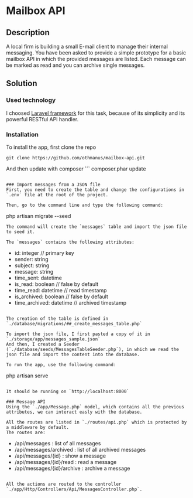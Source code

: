 # Mailbox API

## Description
A local firm is building a small E-mail client to manage their internal messaging.
You have been asked to provide a simple prototype for a basic mailbox API in which the provided messages are listed. Each message can be marked as read and you can archive single messages.

## Solution
### Used technology
I choosed [Laravel framework](http://laravel.com/docs) for this task, because of its simplicity and its powerful RESTful API handler.

### Installation
To install the app, first clone the repo
```
git clone https://github.com/othmanus/mailbox-api.git
```

And then update with composer
̀```
composer.phar update
```

### Import messages from a JSON file
First, you need to create the table and change the configurations in `.env` file at the root of the project.

Then, go to the command line and type the following command:
```
php artisan migrate --seed
```
The command will create the `messages` table and import the json file to seed it.

The `messages` contains the following attributes:
```
- id: integer // primary key
- sender: string
- subject: string
- message: string
- time_sent: datetime
- is_read: boolean // false by default
- time_read: datetime // read timestamp
- is_archived: boolean // false by default
- time_archived: datetime // archived timestamp
```

The creation of the table is defined in `./database/migrations/##_create_messages_table.php`

To import the json file, I first pasted a copy of it in `./storage/app/messages_sample.json`
And then, I created a Seeder (`./database/seeds/MessagesTableSeeder.php`), in which we read the json file and import the content into the database.

To run the app, use the following command:
```
php artisan serve
```

It should be running on `http://localhost:8000`

### Message API
Using the `./app/Message.php` model, which contains all the previous attributes, we can interact easly with the database.

All the routes are listed in `./routes/api.php` which is protected by a middleware by default.
The routes are:
```
- /api/messages : list of all messages
- /api/messages/archived : list of all archived messages
- /api/messages/{id} : show a message
- /api/messages/{id}/read : read a message
- /api/messages/{id}/archive : archive a message
```

All the actions are routed to the controller `./app/Http/Controllers/Api/MessagesController.php`.
